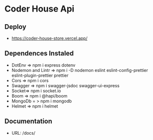 # Coder House Api

## Deploy

- https://coder-house-store.vercel.app/

## Dependences Instaled

- DotEnv => npm i express dotenv
- Nodemon and Lintr => npm i -D nodemon eslint eslint-config-prettier eslint-plugin-prettier prettier
- Cors => npm i cors
- Swagger => npm i swagger-jsdoc swagger-ui-express
- Socket=> npm i socket.io
- Boom => npm i @hapi/boom
- MongoDb = > npm i mongodb
- Helmet => npm i helmet

## Documentation
- URL: /docs/
